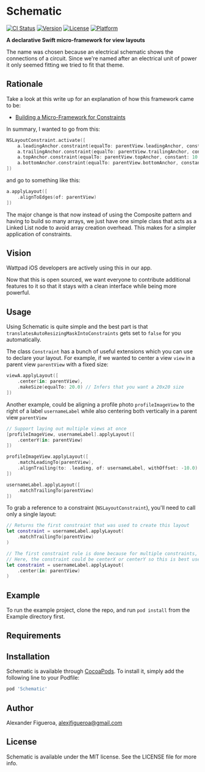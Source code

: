 # Schematic

[![CI Status](http://img.shields.io/travis/Wattpad/Schematic.svg?style=flat)](https://travis-ci.com/Wattpad/Schematic/)
[![Version](https://img.shields.io/cocoapods/v/Schematic.svg?style=flat)](http://cocoapods.org/pods/Schematic)
[![License](https://img.shields.io/cocoapods/l/Schematic.svg?style=flat)](http://cocoapods.org/pods/Schematic)
[![Platform](https://img.shields.io/cocoapods/p/Schematic.svg?style=flat)](http://cocoapods.org/pods/Schematic)

**A declarative Swift micro-framework for view layouts**

The name was chosen because an electrical schematic shows the connections of a circuit. Since we're named after an electrical unit of power it only seemed fitting we tried to fit that theme.

## Rationale

Take a look at this write up for an explanation of how this framework came to be:
- [Building a Micro-Framework for Constraints](https://github.com/Wattpad/Schematic/wiki/Explanation-for-how-this-framework-came-to-be)

In summary, I wanted to go from this:
```swift
NSLayoutConstraint.activate([
    a.leadingAnchor.constraint(equalTo: parentView.leadingAnchor, constant: 10.0),
    a.trailingAnchor.constraint(equalTo: parentView.trailingAnchor, constant: -10.0),
    a.topAnchor.constraint(equalTo: parentView.topAnchor, constant: 10.0),
    a.bottomAnchor.constraint(equalTo: parentView.bottomAnchor, constant: -10.0)
])
```

and go to something like this:
```swift
a.applyLayout([
    .alignToEdges(of: parentView)
])
```

The major change is that now instead of using the Composite pattern and having to build so many arrays, we just have one simple class that acts as a Linked List node to avoid array creation overhead. This makes for a simpler application of constraints.

## Vision

Wattpad iOS developers are actively using this in our app.

Now that this is open sourced, we want everyone to contribute additional features to it so that it stays with a clean interface while being more powerful.

## Usage

Using Schematic is quite simple and the best part is that `translatesAutoResizingMaskIntoConstraints` gets set to `false` for you automatically.

The class `Constraint` has a bunch of useful extensions which you can use to declare your layout.
For example, if we wanted to center a view `view` in a parent view `parentView` with a fixed size:

```swift
viewA.applyLayout([
    .center(in: parentView),
    .makeSize(equalTo: 20.0) // Infers that you want a 20x20 size
])
```

Another example, could be aligning a profile photo `profileImageView` to the right of a label `usernameLabel` while also centering both vertically in a parent view `parentView`

```swift
// Support laying out multiple views at once
[profileImageView, usernameLabel].applyLayout([
    .centerY(in: parentView)
])

profileImageView.applyLayout([
    .matchLeadingTo(parentView),
    .alignTrailing(to: .leading, of: usernameLabel, withOffset: -10.0)
])

usernameLabel.applyLayout([
    .matchTrailingTo(parentView)
])
```

To grab a reference to a constraint (`NSLayoutConstraint`), you'll need to call only a single layout:
```swift
// Returns the first constraint that was used to create this layout
let constraint = usernameLabel.applyLayout(
    .matchTrailingTo(parentView)
)

// The first constraint rule is done because for multiple constraints, it would be troublesome to return all of them.
// Here, the constraint could be centerX or centerY so this is best used for single constraints.
let constraint = usernameLabel.applyLayout(
    .center(in: parentView)
)
```

## Example

To run the example project, clone the repo, and run `pod install` from the Example directory first.

## Requirements

## Installation

Schematic is available through [CocoaPods](http://cocoapods.org). To install
it, simply add the following line to your Podfile:

```ruby
pod 'Schematic'
```

## Author

Alexander Figueroa, alexjfigueroa@gmail.com

## License

Schematic is available under the MIT license. See the LICENSE file for more info.
